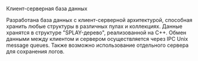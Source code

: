 Клиент-серверная база данных

Разработана база данных с клиент-серверной архитектурой, способная хранить любые структуры в различных пулах и коллекциях. Данные хранятся в структуре "SPLAY-дерево", реализованной на C++. Обмен данными между клиентом и сервером осуществляется через IPC Unix message queues. Также возможно использование отдельного сервера для сохранения логов.
